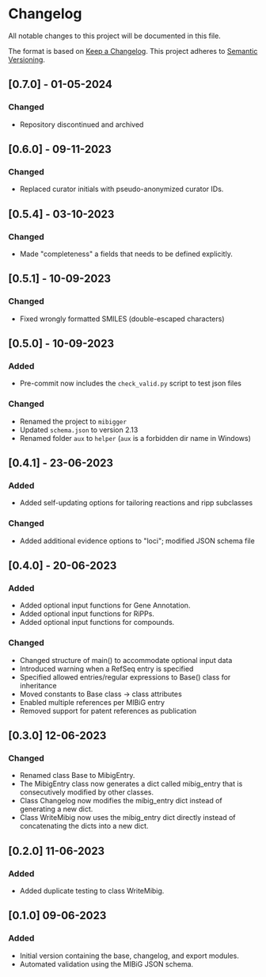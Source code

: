 # Changelog

All notable changes to this project will be documented in this file.

The format is based on [Keep a Changelog](https://keepachangelog.com/en/1.0.0/).
This project adheres to [Semantic Versioning](https://semver.org/spec/v2.0.0.html).


## [0.7.0] - 01-05-2024

### Changed

- Repository discontinued and archived

## [0.6.0] - 09-11-2023

### Changed

- Replaced curator initials with pseudo-anonymized curator IDs.

## [0.5.4] - 03-10-2023

### Changed

- Made "completeness" a fields that needs to be defined explicitly.

## [0.5.1] - 10-09-2023

### Changed

- Fixed wrongly formatted SMILES (double-escaped characters)

## [0.5.0] - 10-09-2023

### Added

- Pre-commit now includes the `check_valid.py` script to test json files

### Changed

- Renamed the project to `mibigger`
- Updated `schema.json` to version 2.13
- Renamed folder `aux` to `helper` (`aux` is a forbidden dir name in Windows)

## [0.4.1] - 23-06-2023

### Added

- Added self-updating options for tailoring reactions and ripp subclasses

### Changed

- Added additional evidence options to "loci"; modified JSON schema file


## [0.4.0] - 20-06-2023

### Added

- Added optional input functions for Gene Annotation.
- Added optional input functions for RiPPs.
- Added optional input functions for compounds.

### Changed

- Changed structure of main() to accommodate optional input data
- Introduced warning when a RefSeq entry is specified
- Specified allowed entries/regular expressions to Base() class for inheritance
- Moved constants to Base class -> class attributes
- Enabled multiple references per MIBiG entry
- Removed support for patent references as publication


## [0.3.0] 12-06-2023

### Changed

- Renamed class Base to MibigEntry.
- The MibigEntry class now generates a dict called mibig_entry that is consecutively modified by other classes.
- Class Changelog now modifies the mibig_entry dict instead of generating a new dict.
- Class WriteMibig now uses the mibig_entry dict directly instead of concatenating
    the dicts into a new dict.

## [0.2.0] 11-06-2023

### Added

- Added duplicate testing to class WriteMibig.

## [0.1.0] 09-06-2023

### Added

- Initial version containing the base, changelog, and export modules.
- Automated validation using the MIBiG JSON schema.
